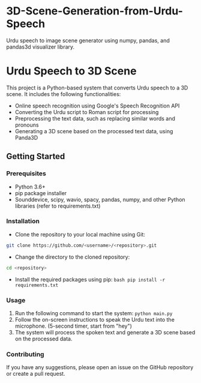 # 3D-Scene-Generation-from-Urdu-Speech
Urdu speech to image scene generator using numpy, pandas, and pandas3d visualizer library.
# Urdu Speech to 3D Scene
This project is a Python-based system that converts Urdu speech to a 3D scene. It includes the following functionalities:

- Online speech recognition using Google's Speech Recognition API
- Converting the Urdu script to Roman script for processing
- Preprocessing the text data, such as replacing similar words and pronouns
- Generating a 3D scene based on the processed text data, using Panda3D

## Getting Started
### Prerequisites
- Python 3.6+
- pip package installer
- Sounddevice, scipy, wavio, spacy, pandas, numpy, and other Python libraries (refer to requirements.txt)

### Installation
- Clone the repository to your local machine using Git:
```bash 
git clone https://github.com/<username>/<repository>.git
```
- Change the directory to the cloned repository:
```bash 
cd <repository>
```
- Install the required packages using pip: 
```bash pip install -r requirements.txt```

### Usage
1. Run the following command to start the system: ```python main.py```
2. Follow the on-screen instructions to speak the Urdu text into the microphone. (5-second timer, start from "hey")
3. The system will process the spoken text and generate a 3D scene based on the processed data.

### Contributing
If you have any suggestions, please open an issue on the GitHub repository or create a pull request.
